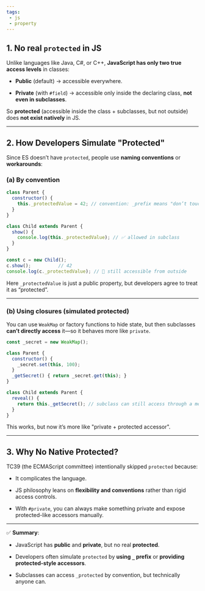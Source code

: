 ```yaml
---
tags: 
 - js
 - property
---
```


## 1. No real `protected` in JS

Unlike languages like Java, C#, or C++, **JavaScript has only two true access levels** in classes:

- **Public** (default) → accessible everywhere.
    
- **Private** (with `#field`) → accessible only inside the declaring class, **not even in subclasses**.
    

So **protected** (accessible inside the class + subclasses, but not outside) does **not exist natively** in JS.

---

## 2. How Developers Simulate "Protected"

Since ES doesn’t have `protected`, people use **naming conventions** or **workarounds**:

### (a) By convention

```js
class Parent {
  constructor() {
    this._protectedValue = 42; // convention: _prefix means "don’t touch from outside"
  }
}

class Child extends Parent {
  show() {
    console.log(this._protectedValue); // ✅ allowed in subclass
  }
}

const c = new Child();
c.show();          // 42
console.log(c._protectedValue); // 😬 still accessible from outside
```

Here `_protectedValue` is just a public property, but developers agree to treat it as “protected”.

---

### (b) Using closures (simulated protected)

You can use `WeakMap` or factory functions to hide state, but then subclasses **can’t directly access** it—so it behaves more like `private`.

```js
const _secret = new WeakMap();

class Parent {
  constructor() {
    _secret.set(this, 100);
  }
  _getSecret() { return _secret.get(this); }
}

class Child extends Parent {
  reveal() {
    return this._getSecret(); // subclass can still access through a method
  }
}
```

This works, but now it’s more like "private + protected accessor".

---

## 3. Why No Native Protected?

TC39 (the ECMAScript committee) intentionally skipped `protected` because:

- It complicates the language.
    
- JS philosophy leans on **flexibility and conventions** rather than rigid access controls.
    
- With `#private`, you can always make something private and expose protected-like accessors manually.
    

---

✅ **Summary**:

- JavaScript has **public** and **private**, but no real **protected**.
    
- Developers often simulate `protected` by **using `_` prefix** or **providing protected-style accessors**.
    
- Subclasses can access `_protected` by convention, but technically anyone can.
    